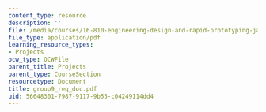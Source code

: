 ```yaml
---
content_type: resource
description: ''
file: /media/courses/16-810-engineering-design-and-rapid-prototyping-january-iap-2005/56648301798791179b55c04249114dd4_group9_req_doc.pdf
file_type: application/pdf
learning_resource_types:
- Projects
ocw_type: OCWFile
parent_title: Projects
parent_type: CourseSection
resourcetype: Document
title: group9_req_doc.pdf
uid: 56648301-7987-9117-9b55-c04249114dd4
---
```

